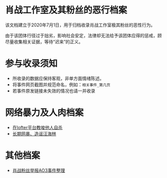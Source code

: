 肖战工作室及其粉丝的恶行档案
=========================
该文档建立于2020年7月1日，用于归档收录肖战工作室极其粉丝的恶性行为。

由于该团体行径过于拙劣，影响社会安定，法律却无法给予该团体应得的惩戒，顾尽量收集相关证据，等待“迟来”的正义。

参与收录须知
=========================
- 所收录的数据应保持客观，非单方面情绪陈述。
- 将事件网页截图并规范命名，例如：`相关事件_第几页`
- 若事件原发链接未失效的情况也请一并收录

网络暴力及人肉档案
=========================
- [在lofter平台教唆他人自杀](https://github.com/howdareyou630/xiaozhan630/blob/master/proof_file/%E5%9C%A8lofter%E5%B9%B3%E5%8F%B0%E6%95%99%E5%94%86%E4%BB%96%E4%BA%BA%E8%87%AA%E6%9D%80.jpg)
- [长期网暴、造谣汪海林](https://m.weibo.cn/status/4518954184332299?)


其他档案
=========================
- [肖战粉丝举报AO3事件整理](https://github.com/Feb27HistoryMoment/XiaoZhanGate)
